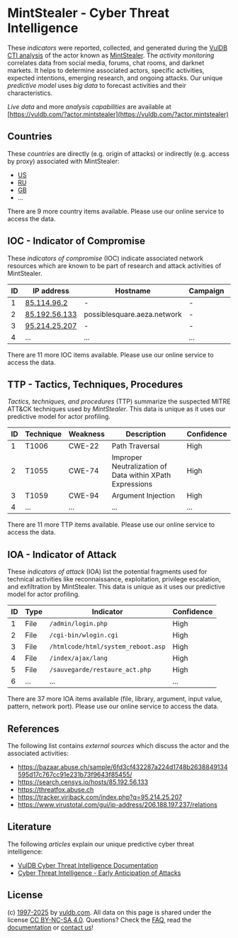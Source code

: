 # MintStealer - Cyber Threat Intelligence

These _indicators_ were reported, collected, and generated during the [VulDB CTI analysis](https://vuldb.com/?kb.cti) of the actor known as [MintStealer](https://vuldb.com/?actor.mintstealer). The _activity monitoring_ correlates data from social media, forums, chat rooms, and darknet markets. It helps to determine associated actors, specific activities, expected intentions, emerging research, and ongoing attacks. Our unique _predictive model_ uses _big data_ to forecast activities and their characteristics.

_Live data_ and more _analysis capabilities_ are available at [https://vuldb.com/?actor.mintstealer](https://vuldb.com/?actor.mintstealer)

## Countries

These _countries_ are directly (e.g. origin of attacks) or indirectly (e.g. access by proxy) associated with MintStealer:

* [US](https://vuldb.com/?country.us)
* [RU](https://vuldb.com/?country.ru)
* [GB](https://vuldb.com/?country.gb)
* ...

There are 9 more country items available. Please use our online service to access the data.

## IOC - Indicator of Compromise

These _indicators of compromise_ (IOC) indicate associated network resources which are known to be part of research and attack activities of MintStealer.

ID | IP address | Hostname | Campaign | Confidence
-- | ---------- | -------- | -------- | ----------
1 | [85.114.96.2](https://vuldb.com/?ip.85.114.96.2) | - | - | High
2 | [85.192.56.133](https://vuldb.com/?ip.85.192.56.133) | possiblesquare.aeza.network | - | High
3 | [95.214.25.207](https://vuldb.com/?ip.95.214.25.207) | - | - | High
4 | ... | ... | ... | ...

There are 11 more IOC items available. Please use our online service to access the data.

## TTP - Tactics, Techniques, Procedures

_Tactics, techniques, and procedures_ (TTP) summarize the suspected MITRE ATT&CK techniques used by _MintStealer_. This data is unique as it uses our predictive model for actor profiling.

ID | Technique | Weakness | Description | Confidence
-- | --------- | -------- | ----------- | ----------
1 | T1006 | CWE-22 | Path Traversal | High
2 | T1055 | CWE-74 | Improper Neutralization of Data within XPath Expressions | High
3 | T1059 | CWE-94 | Argument Injection | High
4 | ... | ... | ... | ...

There are 11 more TTP items available. Please use our online service to access the data.

## IOA - Indicator of Attack

These _indicators of attack_ (IOA) list the potential fragments used for technical activities like reconnaissance, exploitation, privilege escalation, and exfiltration by MintStealer. This data is unique as it uses our predictive model for actor profiling.

ID | Type | Indicator | Confidence
-- | ---- | --------- | ----------
1 | File | `/admin/login.php` | High
2 | File | `/cgi-bin/wlogin.cgi` | High
3 | File | `/htmlcode/html/system_reboot.asp` | High
4 | File | `/index/ajax/lang` | High
5 | File | `/sauvegarde/restaure_act.php` | High
6 | ... | ... | ...

There are 37 more IOA items available (file, library, argument, input value, pattern, network port). Please use our online service to access the data.

## References

The following list contains _external sources_ which discuss the actor and the associated activities:

* https://bazaar.abuse.ch/sample/6fd3cf432287a224d1748b2638849134595d17c767cc91e231b73f9643f85455/
* https://search.censys.io/hosts/85.192.56.133
* https://threatfox.abuse.ch
* https://tracker.viriback.com/index.php?q=95.214.25.207
* https://www.virustotal.com/gui/ip-address/206.188.197.237/relations

## Literature

The following _articles_ explain our unique predictive cyber threat intelligence:

* [VulDB Cyber Threat Intelligence Documentation](https://vuldb.com/?kb.cti)
* [Cyber Threat Intelligence - Early Anticipation of Attacks](https://www.scip.ch/en/?labs.20201022)

## License

(c) [1997-2025](https://vuldb.com/?kb.changelog) by [vuldb.com](https://vuldb.com/?kb.about). All data on this page is shared under the license [CC BY-NC-SA 4.0](https://creativecommons.org/licenses/by-nc-sa/4.0/). Questions? Check the [FAQ](https://vuldb.com/?kb.faq), read the [documentation](https://vuldb.com/?kb) or [contact us](https://vuldb.com/?contact)!
